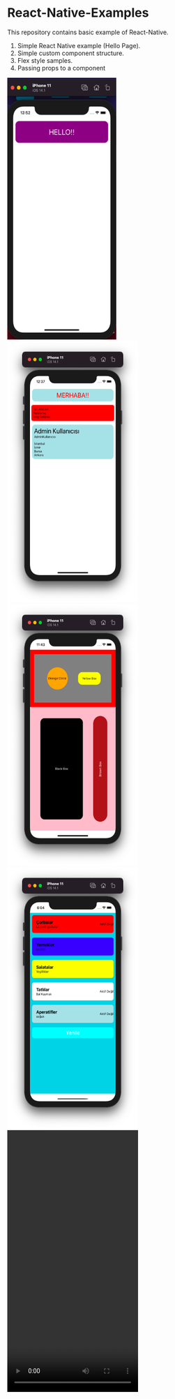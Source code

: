 # React-Native-Examples
This repository contains basic example of React-Native. 
1) Simple React Native example (Hello Page).
2) Simple custom component structure.
3) Flex style samples.
4) Passing props to a component
<div>
<img src="images/hello.png" width="250" height="600">
<img src="images/custom-component.png" width="300" height="600" >
<img src="images/flex.png" width="300" height="600" >
  <img src="images/props-component.png" width="300" height="600" >
 <video width="300" height="600" autoplay>
  <source src="images/counter.mov" type="video/mov">


</video>
  </div>






